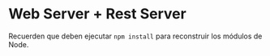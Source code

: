 # Web Server + Rest Server

Recuerden que deben ejecutar ```npm install``` para reconstruir los módulos de Node.
